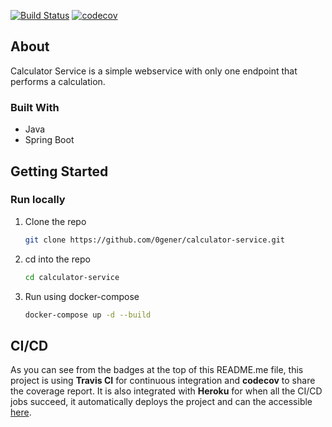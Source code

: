 [![Build Status](https://travis-ci.com/0gener/calculator-service.svg?branch=main)](https://travis-ci.com/0gener/calculator-service)
[![codecov](https://codecov.io/gh/0gener/calculator-service/branch/main/graph/badge.svg?token=1M387PO5SC)](https://codecov.io/gh/0gener/calculator-service)

<!-- ABOUT THE PROJECT -->
## About 
Calculator Service is a simple webservice with only one endpoint that performs a calculation.

### Built With

* Java
* Spring Boot

<!-- GETTING STARTED -->
## Getting Started

### Run locally

1. Clone the repo
   ```sh
   git clone https://github.com/0gener/calculator-service.git
   ```
2. cd into the repo
   ```sh
   cd calculator-service
   ```
3. Run using docker-compose
   ```sh
   docker-compose up -d --build
   ```

<!-- CI/CD -->
## CI/CD
As you can see from the badges at the top of this README.me file, this project is using **Travis CI** for continuous integration and **codecov** to share the coverage report.
It is also integrated with **Heroku** for when all the CI/CD jobs succeed, it automatically deploys the project and can the accessible [here](https://ogener-calculator-service.herokuapp.com).
